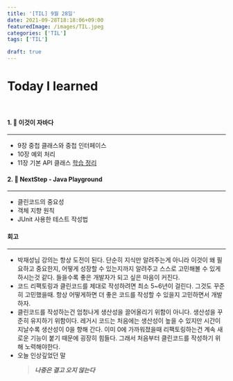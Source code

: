 ```yaml
---
title: '[TIL] 9월 28일'
date: 2021-09-28T18:18:06+09:00
featuredImage: /images/TIL.jpeg
categories: ['TIL']
tags: ['TIL']

draft: true
---
```


# Today I learned

<br>

<!--more-->

#### 1. 📘 이것이 자바다

---

- 9장 중첩 클래스와 중첩 인터페이스
- 10장 예외 처리
- 11장 기본 API 클래스
  [학습 정리](https://kale02.notion.site/Java-03ceb8df0f2b44f8823811c0f5aea16f)

#### 2. 🎪 NextStep - Java Playground

---

- 클린코드의 중요성
- 객체 지향 원칙
- JUnit 사용한 테스트 작성법

#### 회고

---

- 박재성님 강의는 항상 도전이 된다. 단순히 지식만 알려주는게 아니라 이것이 왜 필요하고 중요한지, 어떻게 성장할 수 있는지까지 알려주고 스스로 고민해볼 수 있게 하시는것 같다. 들을수록 좋은 개발자가 되고 싶은 마음이 커진다.
- 코드 리팩토링과 클린코드를 제대로 작성하려면 최소 5~6년이 걸린다. 그것도 꾸준히 고민했을때. 항상 어떻게하면 더 좋은 코드를 작성할 수 있을지 고민하면서 개발하자.
- 클린코드를 작성하는건 엄청나게 생산성을 끌어올리기 위함이 아니다. 생산성을 꾸준히 유지하기 위함이다. 레거시 코드는 처음에는 생산성이 높을 수 있지만 시간이 지날수록 생산성이 0을 향해 간다.
  이미 0에 가까워졌을때 리팩토링하는건 계속 새로운 기능이 붙기 때문에 굉장히 힘들다. 그래서 처음부터 클린코드를 작성하기 위해 노력해야한다.
- 오늘 인상깊었던 말
  > _**나중은 결고 오지 않는다**_
